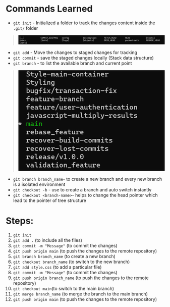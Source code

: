 # Commands Learned

- `git init` - Initialized a folder to track the changes
content inside the `.git/` folder  
> ![alt text](../Assests/git_image.png)
- `git add` - Move the changes to staged changes for tracking
- `git commit` - save the staged changes locally (Stack data structure)
- `git branch` - to list the available branch and current point
> ![alt text](../Assests/branch_image.png)
- `git branch branch_name`- to create a new branch and every new branch is a isolated environment
- `git checkout -b` - use to create a branch and auto switch instantly
- `git checkout <branch-name>`- helps to change the head pointer which lead to the pointer of tree structure


# Steps:
1. `git init`
2. `git add .` (to include all the files)
3. `git commit -m "Message"` (to commit the changes)
4. `git push origin main` (to push the changes to the remote repository)
5. `git branch branch_name` (to create a new branch)
6. `git checkout branch_name` (to switch to the new branch)
7. `git add style.css` (to add a particular file)
8. `git commit -m "Message"` (to commit the changes)
9. `git push origin branch_name` (to push the changes to the remote repository)
10. `git checkout main`(to switch to the main branch)
11. `git merge branch_name` (to merge the branch to the main branch)
12. `git push origin main` (to push the changes to the remote repository)
